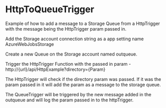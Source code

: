 # HttpToQueueTrigger

Example of how to add a message to a Storage Queue from a HttpTrigger with the message being the HttpTrigger param passed in.

Add the Storage account connection string as a app setting name AzureWebJobsStorage

Create a new Queue on the Storage account named outqueue.

Trigger the HttpTrigger Function with the passed in param - http://{url}/api/HttpExample?directory={Param}

The HttpTrigger will check if the directory param was passed. If it was the param passed in it will add the param as a message to the storage queue.

The QueueTrigger will be triggered by the new message added in the outqueue and will log the param passed in to the httpTrigger.
